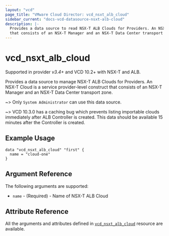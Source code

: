 ```yaml
---
layout: "vcd"
page_title: "VMware Cloud Director: vcd_nsxt_alb_cloud"
sidebar_current: "docs-vcd-datasource-nsxt-alb-cloud"
description: |-
  Provides a data source to read NSX-T ALB Clouds for Providers. An NSX-T Cloud is a service provider-level construct
  that consists of an NSX-T Manager and an NSX-T Data Center transport zone.
---
```


# vcd\_nsxt\_alb\_cloud

Supported in provider *v3.4+* and VCD 10.2+ with NSX-T and ALB.

Provides a data source to manage NSX-T ALB Clouds for Providers. An NSX-T Cloud is a service provider-level construct that
consists of an NSX-T Manager and an NSX-T Data Center transport zone.

~> Only `System Administrator` can use this data source.

~> VCD 10.3.0 has a caching bug which prevents listing importable clouds immediately after ALB Controller is created.
This data should be available 15 minutes after the Controller is created.

## Example Usage

```hcl
data "vcd_nsxt_alb_cloud" "first" {
  name = "cloud-one"
}
```

## Argument Reference

The following arguments are supported:

* `name` - (Required)  - Name of NSX-T ALB Cloud

## Attribute Reference

All the arguments and attributes defined in
[`vcd_nsxt_alb_cloud`](/providers/vmware/vcd/latest/docs/resources/nsxt_alb_cloud) resource are available.